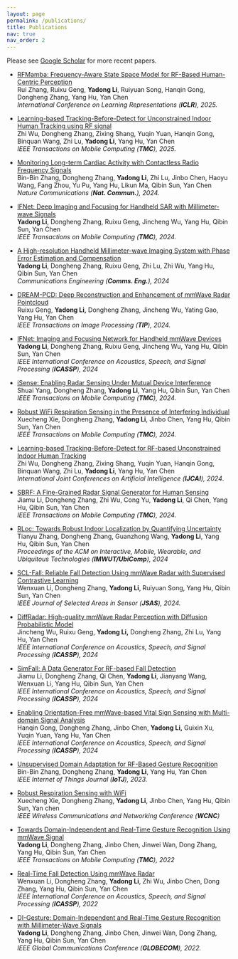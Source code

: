 ```yaml
---
layout: page
permalink: /publications/
title: Publications
nav: true
nav_order: 2
---
```


<p>
Please see <a href="https://scholar.google.com/citations?user=iZWM3pAAAAAJ&hl=en">Google Scholar</a> for more recent papers.
</p>

- [RFMamba: Frequency-Aware State Space Model for RF-Based Human-Centric Perception]()  
  Rui Zhang, Ruixu Geng, **Yadong Li**, Ruiyuan Song, Hanqin Gong, Dongheng Zhang, Yang Hu, Yan Chen  
  *International Conference on Learning Representations (**ICLR**), 2025.*
  
- [Learning-based Tracking-Before-Detect for Unconstrained Indoor Human Tracking using RF signal](https://ieeexplore.ieee.org/abstract/document/10841474)                   
  Zhi Wu, Dongheng Zhang, Zixing Shang, Yuqin Yuan, Hanqin Gong, Binquan Wang, Zhi Lu, **Yadong Li**, Yang Hu, Yan Chen  
  *IEEE Transactions on Mobile Computing  (**TMC**), 2025.*
    

- [Monitoring Long-term Cardiac Activity with Contactless Radio Frequency Signals](https://www.nature.com/articles/s41467-024-55061-9)    
  Bin-Bin Zhang, Dongheng Zhang, **Yadong Li**, Zhi Lu, Jinbo Chen, Haoyu Wang, Fang Zhou, Yu Pu, Yang Hu, Likun Ma, Qibin Sun, Yan Chen  
  *Nature Communications  (**Nat. Commun.**), 2024.*

- [IFNet: Deep Imaging and Focusing for Handheld SAR with Millimeter-wave Signals](https://ieeexplore.ieee.org/abstract/document/10740682)    
  **Yadong Li**, Dongheng Zhang, Ruixu Geng, Jincheng Wu, Yang Hu, Qibin Sun, Yan Chen  
  *IEEE Transactions on Mobile Computing  (**TMC**), 2024.*

-  [A High-resolution Handheld Millimeter-wave Imaging System with Phase Error Estimation and Compensation](https://www.nature.com/articles/s44172-023-00156-2)  
  **Yadong Li**, Dongheng Zhang, Ruixu Geng, Zhi Lu, Zhi Wu, Yang Hu, Qibin Sun, Yan Chen  
  *Communications Engineering (**Comms. Eng.**), 2024*

       
- [DREAM-PCD: Deep Reconstruction and Enhancement of mmWave Radar Pointcloud](https://ieeexplore.ieee.org/abstract/document/10794585)  
  Ruixu Geng, **Yadong Li,** Dongheng Zhang, Jincheng Wu, Yating Gao, Yang Hu, Yan Chen  
  *IEEE Transactions on Image Processing (**TIP**), 2024.*
   
- [IFNet: Imaging and Focusing Network for Handheld mmWave Devices](https://ieeexplore.ieee.org/document/10447461)  
  **Yadong Li**, Dongheng Zhang, Ruixu Geng, Jincheng Wu, Yang Hu, Qibin Sun, Yan Chen  
  *IEEE International Conference on Acoustics, Speech, and Signal Processing (**ICASSP**), 2024*
  
- [iSense: Enabling Radar Sensing Under Mutual Device Interference](https://ieeexplore.ieee.org/document/10476710)  
  Shuai Yang, Dongheng Zhang, **Yadong Li**, Yang Hu, Qibin Sun, Yan Chen  
   *IEEE Transactions on Mobile Computing (**TMC**), 2024.*
  
- [Robust WiFi Respiration Sensing in the Presence of Interfering Individual](https://ieeexplore.ieee.org/document/10379134)  
  Xuecheng Xie, Dongheng Zhang, **Yadong Li**, Jinbo Chen, Yang Hu, Qibin Sun, Yan Chen  
  *IEEE Transactions on Mobile Computing (**TMC**), 2024.*
  
- [Learning-based Tracking-Before-Detect for RF-based Unconstrained Indoor Human Tracking](https://www.ijcai.org/proceedings/2024/674)  
  Zhi Wu, Dongheng Zhang, Zixing Shang, Yuqin Yuan, Hanqin Gong, Binquan Wang, Zhi Lu, **Yadong Li**, Yang Hu, Yan Chen  
  *International Joint Conferences on Artificial Intelligence (**IJCAI**), 2024*.
  
- [SBRF: A Fine-Grained Radar Signal Generator for Human Sensing](https://ieeexplore.ieee.org/document/10596954)  
  Jiamu Li, Dongheng Zhang, Zhi Wu, Cong Yu, **Yadong Li**, Qi Chen, Yang Hu, Qibin Sun, Yan Chen  
  *IEEE Transactions on Mobile Computing (**TMC**), 2024.*
  
- [RLoc: Towards Robust Indoor Localization by Quantifying Uncertainty](https://dl.acm.org/doi/abs/10.1145/3631437)  
  Tianyu Zhang, Dongheng Zhang, Guanzhong Wang, **Yadong Li**, Yang Hu, Qibin Sun, Yan Chen  
  *Proceedings of the ACM on Interactive, Mobile, Wearable, and Ubiquitous Technologies (**IMWUT/UbiComp**), 2024*

- [SCL-Fall: Reliable Fall Detection Using mmWave Radar with Supervised Contrastive Learning](https://ieeexplore.ieee.org/abstract/document/10716775)  
  Wenxuan Li, Dongheng Zhang, **Yadong Li**, Ruiyuan Song, Yang Hu, Qibin Sun, Yan Chen  
  *IEEE Journal of Selected Areas in Sensor (**JSAS**), 2024.*

- [DiffRadar: High-quality mmWave Radar Perception with Diffusion Probabilistic Model](https://ieeexplore.ieee.org/document/10448324)  
  Jincheng Wu, Ruixu Geng, **Yadong Li,** Dongheng Zhang, Zhi Lu, Yang Hu, Yan Chen  
  *IEEE International Conference on Acoustics, Speech, and Signal Processing (**ICASSP**), 2024*

- [SimFall: A Data Generator For RF-based Fall Detection](https://ieeexplore.ieee.org/document/10446234)  
  Jiamu Li, Dongheng Zhang, Qi Chen, **Yadong Li**, Jianyang Wang, Wenxuan Li, Yang Hu, Qibin Sun, Yan Chen  
  *IEEE International Conference on Acoustics, Speech, and Signal Processing (**ICASSP**), 2024*
    
- [Enabling Orientation-Free mmWave-based Vital Sign Sensing with Multi-domain Signal Analysis](https://ieeexplore.ieee.org/document/10448323)    
  Hanqin Gong, Dongheng Zhang, Jinbo Chen, **Yadong Li,** Guixin Xu, Yuqin Yuan, Yang Hu, Yan Chen  
  *IEEE International Conference on Acoustics, Speech, and Signal Processing (**ICASSP**), 2024*

- [Unsupervised Domain Adaptation for RF-Based Gesture Recognition](https://ieeexplore.ieee.org/abstract/document/10147269)  
  Bin-Bin Zhang, Dongheng Zhang, **Yadong Li**, Yang Hu, Yan Chen  
  *IEEE Internet of Things Journal (**IoTJ**), 2023.*
  	
- [Robust Respiration Sensing with WiFi](https://ieeexplore.ieee.org/document/10118809)  
  Xuecheng Xie, Dongheng Zhang, **Yadong Li**, Jinbo Chen, Yang Hu, Qibin Sun, Yan chen  
  *IEEE Wireless Communications and Networking Conference (**WCNC**)*
   
 - [Towards Domain-Independent and Real-Time Gesture Recognition Using mmWave Signal](https://ieeexplore.ieee.org/abstract/document/9894724)  
  **Yadong Li**, Dongheng Zhang, Jinbo Chen, Jinwei Wan, Dong Zhang, Yang Hu, Qibin Sun, Yan Chen  
  *IEEE Transactions on Mobile Computing (**TMC**), 2022*

- [Real-Time Fall Detection Using mmWave Radar](https://ieeexplore.ieee.org/document/9747153)  
  Wenxuan Li, Dongheng Zhang, **Yadong Li**, Zhi Wu, Jinbo Chen, Dong Zhang, Yang Hu, Qibin Sun, Yan Chen  
  *IEEE International Conference on Acoustics, Speech, and Signal Processing (**ICASSP**), 2022*
    
- [DI-Gesture: Domain-Independent and Real-Time Gesture Recognition with Millimeter-Wave Signals](https://ieeexplore.ieee.org/document/10001175)   
  **Yadong Li**, Dongheng Zhang, Jinbo Chen, Jinwei Wan, Dong Zhang, Yang Hu, Qibin Sun, Yan Chen  
  *IEEE Global Communications Conference (**GLOBECOM**), 2022.*


  


